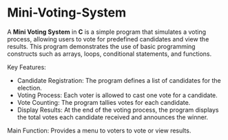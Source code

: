 # Mini-Voting-System
A **Mini Voting System** in **C** is a simple program that simulates a voting process, allowing users to vote for predefined candidates and view the results. This program demonstrates the use of basic programming constructs such as arrays, loops, conditional statements, and functions.

Key Features: 
- Candidate Registration: The program defines a list of candidates for the election.
- Voting Process: Each voter is allowed to cast one vote for a candidate.
- Vote Counting: The program tallies votes for each candidate.
- Display Results: At the end of the voting process, the program displays the total votes each candidate received and announces the winner.

Main Function:
Provides a menu to voters to vote or view results.
